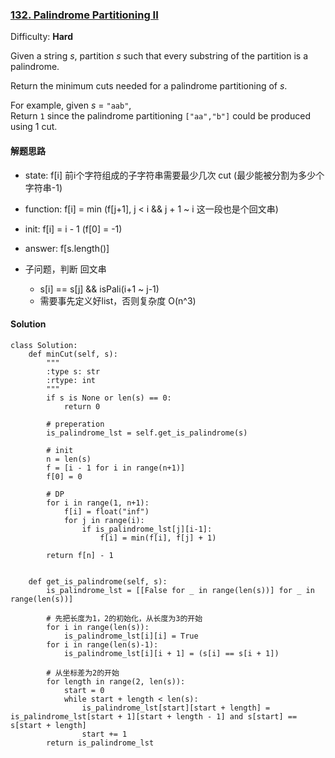 ### [132\. Palindrome Partitioning II](https://leetcode.com/problems/palindrome-partitioning-ii/description/)

Difficulty: **Hard**


Given a string _s_, partition _s_ such that every substring of the partition is a palindrome.

Return the minimum cuts needed for a palindrome partitioning of _s_.

For example, given _s_ = `"aab"`,  
Return `1` since the palindrome partitioning `["aa","b"]` could be produced using 1 cut.


#### 解题思路
- state: f[i] 前i个字符组成的子字符串需要最少几次 cut (最少能被分割为多少个字符串-1)
- function: f[i] = min (f[j+1], j < i && j + 1 ~ i 这一段也是个回文串)
- init: f[i] = i - 1 (f[0] = -1)
- answer: f[s.length()]

- 子问题，判断 回文串  
    + s[i] == s[j] && isPali(i+1 ~ j-1)
    + 需要事先定义好list，否则复杂度 O(n^3)

#### Solution
```
class Solution:
    def minCut(self, s):
        """
        :type s: str
        :rtype: int
        """
        if s is None or len(s) == 0:
            return 0
        
        # preperation
        is_palindrome_lst = self.get_is_palindrome(s)
        
        # init
        n = len(s)
        f = [i - 1 for i in range(n+1)]
        f[0] = 0
        
        # DP
        for i in range(1, n+1):
            f[i] = float("inf")
            for j in range(i):
                if is_palindrome_lst[j][i-1]:
                    f[i] = min(f[i], f[j] + 1)
        
        return f[n] - 1
​
        
    def get_is_palindrome(self, s):
        is_palindrome_lst = [[False for _ in range(len(s))] for _ in range(len(s))]
        
        # 先把长度为1，2的初始化，从长度为3的开始
        for i in range(len(s)):
            is_palindrome_lst[i][i] = True
        for i in range(len(s)-1):
            is_palindrome_lst[i][i + 1] = (s[i] == s[i + 1])
        
        # 从坐标差为2的开始
        for length in range(2, len(s)):
            start = 0
            while start + length < len(s):
                is_palindrome_lst[start][start + length] = is_palindrome_lst[start + 1][start + length - 1] and s[start] == s[start + length]
                start += 1
        return is_palindrome_lst
        
```


